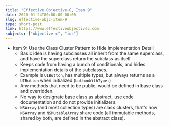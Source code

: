 ```yaml
---
title: "Effective Objective-C, Item 9"
date: 2020-01-24T00:00:00-00:00
slug: effective-objc-item-9
type: short-post
link: https://www.effectiveobjectivec.com
subjects: ["objective-c", "ios"]
---
```


* Item 9: Use the Class Cluster Pattern to Hide Implementation Detail
    * Basic idea is having subclasses all inherit from the same superclass, and have the superclass return the subclass as itself
    * Keeps code from having a bunch of conditionals, and hides implementation details of the subclasses.
    * Example is `UIButton`, has multiple types, but always returns as a `UIButton` when initialized (`buttonWithType:`)
    * Any methods that need to be public, would be defined in base class and overridden.
    * No way to designate base class as abstract, use code documentation and do not provide initializers.
    * `NSArray` (and most collection types) are class clusters, that's how `NSArray` and `NSMutableArray` share code (all immutable methods, shared by both, are defined in the abstract class).